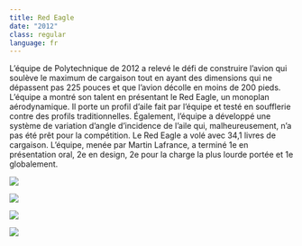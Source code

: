 ```yaml
---
title: Red Eagle
date: "2012"
class: regular
language: fr
---
```

L’équipe de Polytechnique de 2012 a relevé le défi de construire l’avion qui soulève le maximum de cargaison tout en ayant des dimensions qui ne dépassent pas 225 pouces et que l’avion décolle en moins de 200 pieds. L’équipe a montré son talent en présentant le Red Eagle, un monoplan aérodynamique. Il porte un profil d’aile fait par l’équipe et testé en soufflerie contre des profils traditionnelles. Également, l’équipe a développé une système de variation d’angle d’incidence de l’aile qui, malheureusement, n’a pas été prêt pour la compétition. Le Red Eagle a volé avec 34,1 livres de cargaison. L’équipe, menée par Martin Lafrance, a terminé 1e en présentation oral, 2e en design, 2e pour la charge la plus lourde portée et 1e globalement.

![](https://res.cloudinary.com/decninixz/image/upload/v1595342948/red_eagle_07_jdwbcn.jpg)

![](https://res.cloudinary.com/decninixz/image/upload/v1595342948/red_eagle_14_rpipay.jpg)

![](https://res.cloudinary.com/decninixz/image/upload/v1595342949/red_eagle_15_afj6ey.jpg)

![](https://res.cloudinary.com/decninixz/image/upload/v1595342949/red_eagle_21_trlx2i.jpg)